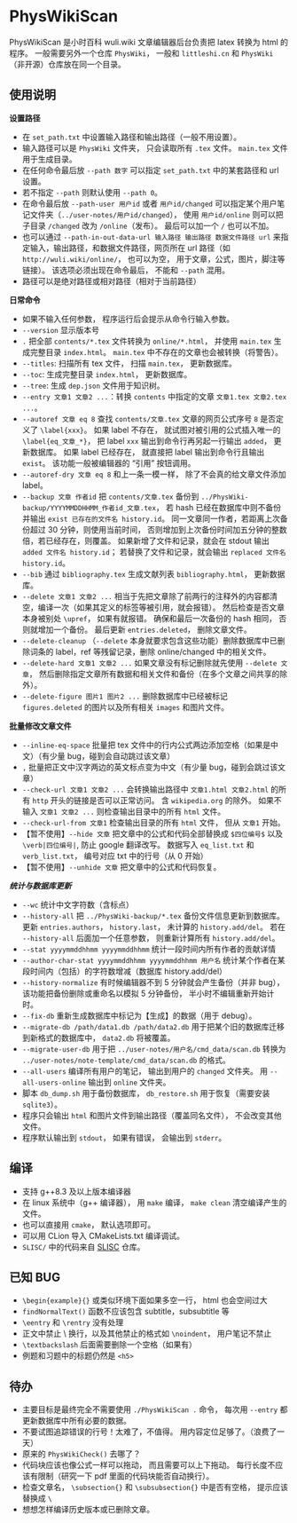 # PhysWikiScan
PhysWikiScan 是小时百科 wuli.wiki 文章编辑器后台负责把 latex 转换为 html 的程序。 一般需要另外一个仓库 `PhysWiki`， 一般和 `littleshi.cn` 和 `PhysWiki` （非开源）仓库放在同一个目录。

## 使用说明

**设置路径**
* 在 `set_path.txt` 中设置输入路径和输出路径（一般不用设置）。
* 输入路径可以是 `PhysWiki` 文件夹， 只会读取所有 `.tex` 文件。 `main.tex` 文件用于生成目录。
* 在任何命令最后放 `--path 数字` 可以指定 `set_path.txt` 中的某套路径和 url 设置。
* 若不指定 `--path` 则默认使用 `--path 0`。
* 在命令最后放 `--path-user 用户id` 或者 `用户id/changed` 可以指定某个用户笔记文件夹（`../user-notes/用户id/changed`）， 使用 `用户id/online` 则可以把子目录 `/changed` 改为 `/online`（发布）。 最后可以加一个 `/` 也可以不加。
* 也可以通过 `--path-in-out-data-url 输入路径 输出路径 数据文件路径 url` 来指定输入，输出路径，和数据文件路径，网页所在 url 路径（如 `http://wuli.wiki/online/`， 也可以为空， 用于文章，公式，图片，脚注等链接）。 该选项必须出现在命令最后， 不能和 `--path` 混用。
* 路径可以是绝对路径或相对路径（相对于当前路径）

**日常命令**
* 如果不输入任何参数， 程序运行后会提示从命令行输入参数。
* `--version` 显示版本号
* `.` 把全部 `contents/*.tex` 文件转换为 `online/*.html`， 并使用 `main.tex` 生成完整目录 `index.html`。 `main.tex` 中不存在的文章也会被转换（将警告）。
* `--titles`: 扫描所有 tex 文件， 扫描 `main.tex`， 更新数据库。
* `--toc`: 生成完整目录 `index.html`， 更新数据库。
* `--tree`: 生成 `dep.json` 文件用于知识树。
* `--entry 文章1 文章2 ...`：转换 `contents` 中指定的文章 `文章1.tex 文章2.tex ...`。
* `--autoref 文章 eq 8` 查找 `contents/文章.tex` 文章的网页公式序号 `8` 是否定义了 `\label{xxx}`。 如果 label 不存在， 就试图对被引用的公式插入唯一的 `\label{eq_文章_*}`， 把 label `xxx` 输出到命令行再另起一行输出 `added`， 更新数据库。 如果 label 已经存在， 就直接把 label 输出到命令行且输出 `exist`。 该功能一般被编辑器的 “引用” 按钮调用。
* `--autoref-dry 文章 eq 8` 和上一条一模一样， 除了不会真的给文章文件添加 label。
* `--backup 文章 作者id` 把 `contents/文章.tex` 备份到 `../PhysWiki-backup/YYYYMMDDHHMM_作者id_文章.tex`， 若 hash 已经在数据库中则不备份并输出 `exist 已存在的文件名 history.id`。 同一文章同一作者，若距离上次备份超过 30 分钟，则使用当前时间， 否则增加到上次备份时间加五分钟的整数倍，若已经存在，则覆盖。 如果新增了文件和记录，就会在 stdout 输出 `added 文件名 history.id`； 若替换了文件和记录，就会输出 `replaced 文件名 history.id`。
* `--bib` 通过 `bibliography.tex` 生成文献列表 `bibliography.html`， 更新数据库。
* `--delete 文章1 文章2 ...` 相当于先把文章除了前两行的注释外的内容都清空，编译一次（如果其定义的标签等被引用，就会报错）。 然后检查是否文章本身被别处 `\upref`， 如果有就报错。 确保和最后一次备份的 hash 相同， 否则就增加一个备份。 最后更新 `entries.deleted`， 删除文章文件。
* `--delete-cleanup` （`--delete` 本身就要求包含这些功能）删除数据库中已删除词条的 label，ref 等残留记录，删除 online/changed 中的相关文件。
* `--delete-hard 文章1 文章2 ...` 如果文章没有标记删除就先使用 `--delete 文章`， 然后删除指定文章所有数据和相关文件和备份（在多个文章之间共享的除外）。
* `--delete-figure 图片1 图片2 ...` 删除数据库中已经被标记 `figures.deleted` 的图片以及所有相关 `images` 和图片文件。

**批量修改文章文件**
* `--inline-eq-space` 批量把 tex 文件中的行内公式两边添加空格（如果是中文）（有少量 bug，碰到会自动跳过该文章）
* `,` 批量把正文中汉字两边的英文标点变为中文（有少量 bug，碰到会跳过该文章）
* `--check-url 文章1 文章2 ...` 会转换输出路径中 `文章1.html 文章2.html` 的所有 `http` 开头的链接是否可以正常访问。 含 `wikipedia.org` 的除外。 如果不输入 `文章1 文章2 ...` 则检查输出目录中的所有 `html` 文件。
* `--check-url-from 文章1` 检查输出目录的所有 `html` 文件， 但从 `文章1` 开始。
* 【暂不使用】`--hide 文章` 把文章中的公式和代码全部替换成 `$四位编号$` 以及 `\verb|四位编号|`, 防止 google 翻译改写。 数据写入 `eq_list.txt` 和 `verb_list.txt`， 编号对应 txt 中的行号（从 0 开始）
* 【暂不使用】`--unhide 文章` 把文章中的公式和代码恢复。

***统计与数据库更新***
* `--wc` 统计中文字符数（含标点）
* `--history-all` 把 `../PhysWiki-backup/*.tex` 备份文件信息更新到数据库。 更新 `entries.authors`， `history.last`， 未计算的 `history.add/del`。 若在 `--history-all` 后面加一个任意参数， 则重新计算所有 `history.add/del`。
* `--stat yyyymmddhhmm yyyymmddhhmm` 统计一段时间内所有作者的贡献详情
* `--author-char-stat yyyymmddhhmm yyyymmddhhmm 用户名` 统计某个作者在某段时间内（包括）的字符数增减（数据库 history.add/del）
* `--history-normalize` 有时候编辑器不到 5 分钟就会产生备份（并非 bug）， 该功能把备份删除或重命名以模拟 5 分钟备份， 半小时不编辑重新开始计时。
* `--fix-db` 重新生成数据库中标记为【生成】的数据（用于 debug）。
* `--migrate-db /path/data1.db /path/data2.db` 用于把某个旧的数据库迁移到新格式的数据库中， `data2.db` 将被覆盖。
* `--migrate-user-db` 用于把 `../user-notes/用户名/cmd_data/scan.db` 转换为 `../user-notes/note-template/cmd_data/scan.db` 的格式。
* `--all-users` 编译所有用户的笔记， 输出到用户的 `changed` 文件夹。 用 `--all-users-online` 输出到 `online` 文件夹。
* 脚本 `db_dump.sh` 用于备份数据库， `db_restore.sh` 用于恢复（需要安装 `sqlite3`）。
* 程序只会输出 `html` 和图片文件到输出路径（覆盖同名文件）， 不会改变其他文件。
* 程序默认输出到 `stdout`， 如果有错误， 会输出到 `stderr`。

## 编译
* 支持 g++8.3 及以上版本编译器
* 在 linux 系统中（g++ 编译器）， 用 `make` 编译， `make clean` 清空编译产生的文件。
* 也可以直接用 `cmake`， 默认选项即可。
* 可以用 CLion 导入 CMakeLists.txt 编译调试。
* `SLISC/` 中的代码来自 [SLISC](https://github.com/MacroUniverse/SLISC) 仓库。

## 已知 BUG
* `\begin{example}{}` 或类似环境下面如果多空一行， html 也会空间过大
* `findNormalText()` 函数不应该包含 subtitle，subsubtitle 等
* `\eentry` 和 `\rentry` 没有处理
* 正文中禁止 \\ 换行，以及其他禁止的格式如 `\noindent`， 用户笔记不禁止
* `\textbackslash` 后面需要删除一个空格（如果有）
* 例题和习题中的标题仍然是 `<h5>`

## 待办
* 主要目标是最终完全不需要使用 `./PhysWikiScan .` 命令， 每次用 `--entry` 都更新数据库中所有必要的数据。
* 不要试图追踪错误的行号！太难了，不值得。 用内容定位足够了。（浪费了一天）
* 原来的 `PhysWikiCheck()` 去哪了？
* 代码块应该也像公式一样可以拖动， 而且需要可以上下拖动。 每行长度不应该有限制（研究一下 pdf 里面的代码块能否自动换行）。
* 检查文章名， `\subsection{}` 和 `\subsubsection{}` 中是否有空格， 提示应该替换成 `\ `
* 想想怎样编译历史版本或已删除文章。
